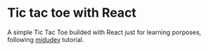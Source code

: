 # Tic tac toe with React

A simple Tic Tac Toe builded with React just for learning porposes, following [midudev](https://www.youtube.com/@midulive) tutorial.

